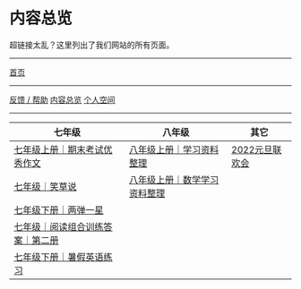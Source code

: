 <meta charset="utf-8">
<meta name="viewport" content="width=device-width, initial-scale=1">
<link href="https://cdn.jsdelivr.net/npm/bootstrap@5.1.2/dist/css/bootstrap.min.css" rel="stylesheet">
<script src="https://cdn.jsdelivr.net/npm/bootstrap@5.1.2/dist/js/bootstrap.bundle.min.js"></script>
<link rel="stylesheet" type="text/css" href="style.css">

# 内容总览

超链接太乱？这里列出了我们网站的所有页面。

---

<a type="button" href="/index.html" class="btn btn-primary">首页</a>

---

<div class="btn-group">
<a type="button" href="/feedback.html" class="btn btn-outline-primary">反馈 / 帮助</a>
<a type="button" href="/overview.html" class="btn btn-outline-primary">内容总览</a>
<a type="button" href="/Spaces/spaces.html" class="btn btn-outline-primary disabled">个人空间</a>
</div>

---

<table class="table table-borderless table-responsive">
	<thead>
	  <tr>
	    <th>七年级</th>
	    <th>八年级</th>
	    <th>其它</th>
	  </tr>
	</thead>
	<tbody>
	  <tr>
	    <td><a style="width:100%" href="/七年级上册｜期末考试优秀作文.html" class="btn btn-outline-primary">七年级上册｜期末考试优秀作文</a></td>
	    <td><a style="width:100%" href="/八年级上册｜学习资料整理.html" class="btn btn-outline-primary">八年级上册｜学习资料整理</a></td>
	    <td><a style="width:100%" href="/2022元旦联欢会.html" class="btn btn-outline-primary">2022元旦联欢会</a></td>
	  </tr>
	  <tr>
	    <td><a style="width:100%" href="/七年级｜笑草说.html" class="btn btn-outline-primary">七年级｜笑草说</a></td>
	    <td><a style="width:100%" href="/八年级上册｜数学学习资料整理.html" class="btn btn-outline-primary">八年级上册｜数学学习资料整理</a></td>
	    <td></td>
	  </tr>
	  <tr>
	    <td><a style="width:100%" href="/七年级下册｜两弹一星.html" class="btn btn-outline-primary">七年级下册｜两弹一星</a></td>
	    <td></td>
	    <td></td>
	  </tr>
	  <tr>
	    <td><a style="width:100%" href="/七年级｜阅读组合训练答案｜第二册.html" class="btn btn-outline-primary">七年级｜阅读组合训练答案｜第二册</a></td>
	    <td></td>
	    <td></td>
	  </tr>
	  <tr>
	    <td><a style="width:100%" href="/七年级下册｜暑假英语练习.html" class="btn btn-outline-primary">七年级下册｜暑假英语练习</a></td>
	    <td></td>
	    <td></td>
	  </tr>
	</tbody>
</table>

